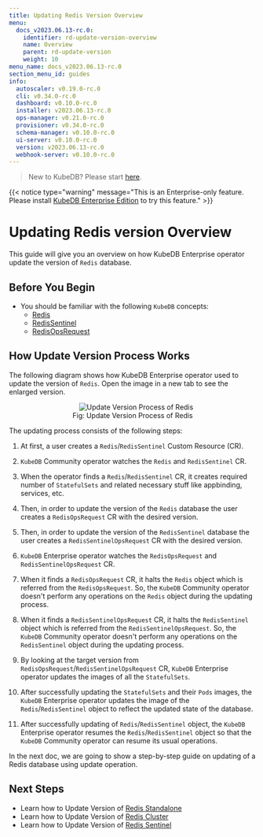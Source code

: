 ```yaml
---
title: Updating Redis Version Overview
menu:
  docs_v2023.06.13-rc.0:
    identifier: rd-update-version-overview
    name: Overview
    parent: rd-update-version
    weight: 10
menu_name: docs_v2023.06.13-rc.0
section_menu_id: guides
info:
  autoscaler: v0.19.0-rc.0
  cli: v0.34.0-rc.0
  dashboard: v0.10.0-rc.0
  installer: v2023.06.13-rc.0
  ops-manager: v0.21.0-rc.0
  provisioner: v0.34.0-rc.0
  schema-manager: v0.10.0-rc.0
  ui-server: v0.10.0-rc.0
  version: v2023.06.13-rc.0
  webhook-server: v0.10.0-rc.0
---
```


> New to KubeDB? Please start [here](/docs/v2023.06.13-rc.0/README).

{{< notice type="warning" message="This is an Enterprise-only feature. Please install [KubeDB Enterprise Edition](/docs/v2023.06.13-rc.0/setup/install/enterprise) to try this feature." >}}

# Updating Redis version Overview

This guide will give you an overview on how KubeDB Enterprise operator update the version of `Redis` database.

## Before You Begin

- You should be familiar with the following `KubeDB` concepts:
  - [Redis](/docs/v2023.06.13-rc.0/guides/redis/concepts/redis)
  - [RedisSentinel](/docs/v2023.06.13-rc.0/guides/redis/concepts/redissentinel)
  - [RedisOpsRequest](/docs/v2023.06.13-rc.0/guides/redis/concepts/redisopsrequest)

## How Update Version Process Works

The following diagram shows how KubeDB Enterprise operator used to update the version of `Redis`. Open the image in a new tab to see the enlarged version.

<figure align="center">
  <img alt="Update Version Process of Redis" src="/docs/v2023.06.13-rc.0/images/day-2-operation/redis/rd-updating.svg">
<figcaption align="center">Fig: Update Version Process of Redis</figcaption>
</figure>

The updating process consists of the following steps:

1. At first, a user creates a `Redis`/`RedisSentinel` Custom Resource (CR).

2. `KubeDB` Community operator watches the `Redis` and `RedisSentinel` CR.

3. When the operator finds a `Redis`/`RedisSentinel` CR, it creates required number of `StatefulSets` and related necessary stuff like appbinding, services, etc.

4. Then, in order to update the version of the `Redis` database the user creates a `RedisOpsRequest` CR with the desired version.

5. Then, in order to update the version of the `RedisSentinel` database the user creates a `RedisSentinelOpsRequest` CR with the desired version.

6. `KubeDB` Enterprise operator watches the `RedisOpsRequest` and `RedisSentinelOpsRequest` CR.

7. When it finds a `RedisOpsRequest` CR, it halts the `Redis` object which is referred from the `RedisOpsRequest`. So, the `KubeDB` Community operator doesn't perform any operations on the `Redis` object during the updating process.  

8. When it finds a `RedisSentinelOpsRequest` CR, it halts the `RedisSentinel` object which is referred from the `RedisSentinelOpsRequest`. So, the `KubeDB` Community operator doesn't perform any operations on the `RedisSentinel` object during the updating process.

9. By looking at the target version from `RedisOpsRequest`/`RedisSentinelOpsRequest` CR, `KubeDB` Enterprise operator updates the images of all the `StatefulSets`.

10. After successfully updating the `StatefulSets` and their `Pods` images, the `KubeDB` Enterprise operator updates the image of the `Redis`/`RedisSentinel` object to reflect the updated state of the database.

11. After successfully updating of `Redis`/`RedisSentinel` object, the `KubeDB` Enterprise operator resumes the `Redis`/`RedisSentinel` object so that the `KubeDB` Community operator can resume its usual operations.

In the next doc, we are going to show a step-by-step guide on updating of a Redis database using update operation.

## Next Steps

- Learn how to Update Version of [Redis Standalone](/docs/v2023.06.13-rc.0/guides/redis/update-version/standalone)
- Learn how to Update Version of [Redis Cluster](/docs/v2023.06.13-rc.0/guides/redis/update-version/cluster)
- Learn how to Update Version of [Redis Sentinel](/docs/v2023.06.13-rc.0/guides/redis/update-version/sentinel)
